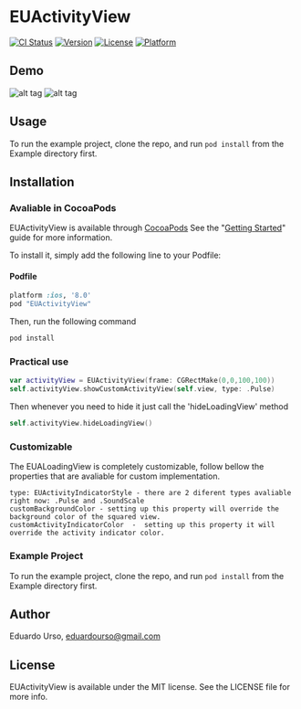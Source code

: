 # EUActivityView

[![CI Status](http://img.shields.io/travis/eduardourso/EUActivityView.svg?style=flat)](https://travis-ci.org/eduardourso/EUActivityView)
[![Version](https://img.shields.io/cocoapods/v/EUActivityView.svg?style=flat)](http://cocoapods.org/pods/EUActivityView)
[![License](https://img.shields.io/cocoapods/l/EUActivityView.svg?style=flat)](http://cocoapods.org/pods/EUActivityView)
[![Platform](https://img.shields.io/cocoapods/p/EUActivityView.svg?style=flat)](http://cocoapods.org/pods/EUActivityView)

## Demo

![alt tag](https://raw.github.com/eduardourso/EUActivityView/master/Example/animation.gif)
![alt tag](https://raw.github.com/eduardourso/EUActivityView/master/Example/animation2.gif)

## Usage

To run the example project, clone the repo, and run `pod install` from the Example directory first.

## Installation

### Avaliable in CocoaPods
EUActivityView is available through [CocoaPods](https://cocoapods.org) See the "[Getting Started](http://guides.cocoapods.org/syntax/podfile.html)" guide for more information.

To install it, simply add the following line to your Podfile:

#### Podfile
```ruby
platform :ios, '8.0'
pod "EUActivityView"
```
Then, run the following command

```ruby
pod install
```

### Practical use

```swift
var activityView = EUActivityView(frame: CGRectMake(0,0,100,100))
self.activityView.showCustomActivityView(self.view, type: .Pulse)
```
Then whenever you need to hide it just call the 'hideLoadingView' method

```swift
self.activityView.hideLoadingView()
```

### Customizable
The EUALoadingView is completely customizable, follow bellow the properties that are avaliable for custom implementation.

```
type: EUActivityIndicatorStyle - there are 2 diferent types avaliable right now: .Pulse and .SoundScale
customBackgroundColor - setting up this property will override the background color of the squared view. 
customActivityIndicatorColor  -  setting up this property it will override the activity indicator color.
```

### Example Project
To run the example project, clone the repo, and run `pod install` from the Example directory first.

## Author

Eduardo Urso, eduardourso@gmail.com

## License

EUActivityView is available under the MIT license. See the LICENSE file for more info.
